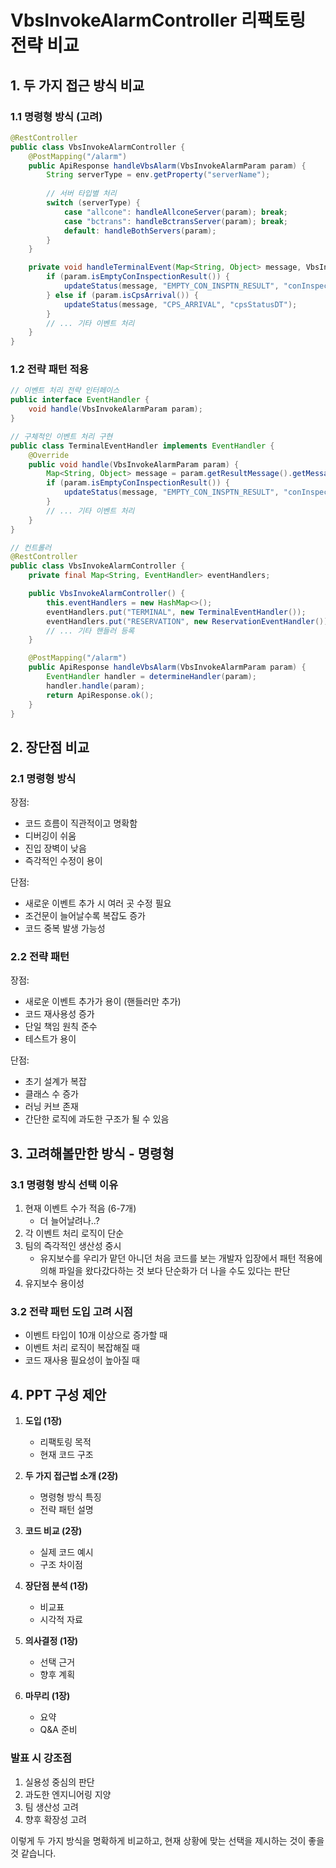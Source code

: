 # VbsInvokeAlarmController 리팩토링 전략 비교

## 1. 두 가지 접근 방식 비교

### 1.1 명령형 방식 (고려)
```java
@RestController
public class VbsInvokeAlarmController {
    @PostMapping("/alarm")
    public ApiResponse handleVbsAlarm(VbsInvokeAlarmParam param) {
        String serverType = env.getProperty("serverName");
        
        // 서버 타입별 처리
        switch (serverType) {
            case "allcone": handleAllconeServer(param); break;
            case "bctrans": handleBctransServer(param); break;
            default: handleBothServers(param);
        }
    }

    private void handleTerminalEvent(Map<String, Object> message, VbsInvokeAlarmParam param) {
        if (param.isEmptyConInspectionResult()) {
            updateStatus(message, "EMPTY_CON_INSPTN_RESULT", "conInspectionTime");
        } else if (param.isCpsArrival()) {
            updateStatus(message, "CPS_ARRIVAL", "cpsStatusDT");
        }
        // ... 기타 이벤트 처리
    }
}
```

### 1.2 전략 패턴 적용
```java
// 이벤트 처리 전략 인터페이스
public interface EventHandler {
    void handle(VbsInvokeAlarmParam param);
}

// 구체적인 이벤트 처리 구현
public class TerminalEventHandler implements EventHandler {
    @Override
    public void handle(VbsInvokeAlarmParam param) {
        Map<String, Object> message = param.getResultMessage().getMessage();
        if (param.isEmptyConInspectionResult()) {
            updateStatus(message, "EMPTY_CON_INSPTN_RESULT", "conInspectionTime");
        }
        // ... 기타 이벤트 처리
    }
}

// 컨트롤러
@RestController
public class VbsInvokeAlarmController {
    private final Map<String, EventHandler> eventHandlers;

    public VbsInvokeAlarmController() {
        this.eventHandlers = new HashMap<>();
        eventHandlers.put("TERMINAL", new TerminalEventHandler());
        eventHandlers.put("RESERVATION", new ReservationEventHandler());
        // ... 기타 핸들러 등록
    }

    @PostMapping("/alarm")
    public ApiResponse handleVbsAlarm(VbsInvokeAlarmParam param) {
        EventHandler handler = determineHandler(param);
        handler.handle(param);
        return ApiResponse.ok();
    }
}
```

## 2. 장단점 비교

### 2.1 명령형 방식
장점:
- 코드 흐름이 직관적이고 명확함
- 디버깅이 쉬움
- 진입 장벽이 낮음
- 즉각적인 수정이 용이

단점:
- 새로운 이벤트 추가 시 여러 곳 수정 필요
- 조건문이 늘어날수록 복잡도 증가
- 코드 중복 발생 가능성

### 2.2 전략 패턴
장점:
- 새로운 이벤트 추가가 용이 (핸들러만 추가)
- 코드 재사용성 증가
- 단일 책임 원칙 준수
- 테스트가 용이

단점:
- 초기 설계가 복잡
- 클래스 수 증가
- 러닝 커브 존재
- 간단한 로직에 과도한 구조가 될 수 있음

## 3. 고려해볼만한 방식 - 명령형

### 3.1 명령형 방식 선택 이유
1. 현재 이벤트 수가 적음 (6-7개)
	- 더 늘어날려나..?
2. 각 이벤트 처리 로직이 단순
3. 팀의 즉각적인 생산성 중시
	- 유지보수를 우리가 맡던 아니던 처음 코드를 보는 개발자 입장에서 패턴 적용에 의해 파일을 왔다갔다하는 것 보다 단순화가 더 나을 수도 있다는 판단
4. 유지보수 용이성

### 3.2 전략 패턴 도입 고려 시점
- 이벤트 타입이 10개 이상으로 증가할 때
- 이벤트 처리 로직이 복잡해질 때
- 코드 재사용 필요성이 높아질 때

## 4. PPT 구성 제안

1. **도입 (1장)**
   - 리팩토링 목적
   - 현재 코드 구조

2. **두 가지 접근법 소개 (2장)**
   - 명령형 방식 특징
   - 전략 패턴 설명

3. **코드 비교 (2장)**
   - 실제 코드 예시
   - 구조 차이점

4. **장단점 분석 (1장)**
   - 비교표
   - 시각적 자료

5. **의사결정 (1장)**
   - 선택 근거
   - 향후 계획

6. **마무리 (1장)**
   - 요약
   - Q&A 준비

### 발표 시 강조점
1. 실용성 중심의 판단
2. 과도한 엔지니어링 지양
3. 팀 생산성 고려
4. 향후 확장성 고려

이렇게 두 가지 방식을 명확하게 비교하고, 현재 상황에 맞는 선택을 제시하는 것이 좋을 것 같습니다.
